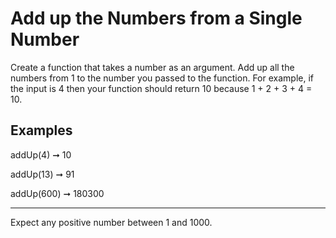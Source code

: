 # Add up the Numbers from a Single Number

Create a function that takes a number as an argument.
 Add up all the numbers from 1 to the number you passed to the function. For example, if the input is 4 then your function should return 10 because 1 + 2 + 3 + 4 = 10.

## Examples

 addUp(4) ➞ 10

addUp(13) ➞ 91

addUp(600) ➞ 180300

---

Expect any positive number between 1 and 1000.